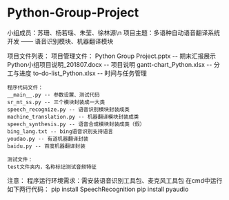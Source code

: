 # Python-Group-Project

小组成员：苏珊、杨若瑶、朱莹、徐林源\n
项目主题：多语种自动语音翻译系统开发 —— 语音识别模块、机器翻译模块

项目文件列表：
    项目管理文件：
    Python Group Project.pptx -- 期末汇报展示
    Python小组项目说明_201807.docx -- 项目说明
    gantt-chart_Python.xlsx -- 分工与进度
    to-do-list_Python.xlsx -- 时间与任务管理
    
    程序代码文件：
    __main__.py -- 参数设置、测试代码
    sr_mt_ss.py -- 三个模块封装成一大类
    speech_recognize.py -- 语音识别模块封装成类
    machine_translation.py -- 机器翻译模块封装成类
    speech_synthesis.py -- 语音合成模块封装成类（假）
    bing_lang.txt -- bing语音识别支持语言
    youdao.py -- 有道机器翻译封装 
    baidu.py -- 百度机器翻译封装

    测试文件：
    test文件夹内，名称标记测试音频特征

注意：
    程序运行环境需求：需安装语音识别工具包、麦克风工具包
    在cmd中运行如下两行代码：
    pip install SpeechRecognition
    pip install pyaudio
